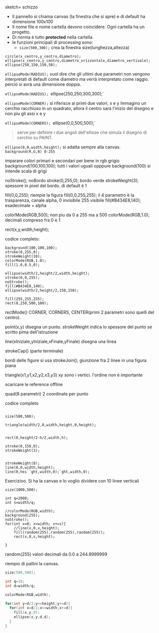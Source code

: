 sketch= schizzo

- Il pannello si chiama canvas (la finestra che si apre) e di default ha dimensione 100x100
- Il nome file e nome cartella devono coincidere. Ogni cartella ha un progetto.
- Di norma è tutto **protected** nella cartella.
- le funzioni principali di processing sono:
	- `size(500,300);` crea la finestra size(lunghezza,altezza)

`circle(x_centro,y_centro,diametro);`
`ellipse(x_centro,y_centro,diametro_orizzontale,diametro_vertivale);`
`ellipse(250,150,150,50);`

`ellipseMode(RADIUS);` vuol dire che gli ultimi due parametri non vengono interpretati di default come diametro ma verrà interpretato come raggio. perciò si avrà una dimensione doppia.

`ellipseMode(RADIUS);
`ellipse(250,250,300,300);`

`ellipseMode(CORNER);` si riferisce ai primi due valori, x e y
Immagino un cerchio racchiuso in un quadrato, allora il centro sarà l'inizio del disegno e non piu gli assi x e y


`ellipseMode(CORNERS);
`ellipse(0,0,500,500);`

>serve per definire i due angoli dell'ellisse che simula il disegno di cerchio su PAINT.

`ellipse(0,0,width,height);` si adatta sempre alla canvas.
`background(R,G,B) 0-255`

imparare colori primari e secondari per bene in rgb
grigio background(100,100,100); tutti i valori uguali
opppure
background(100) si intende scala di grigi

noStroke(); noBordo
stroke(0,255,0); bordo verde 
strokeWeight(3); spessore in pixel del bordo. di default è 1

fill(0,0,255); riempie la figura
fill(0,0,255,255); il 4 parametro è la trasparenza, canale alpha, 0 invisibile 255 visibile
fill(#B434E8,140); esadecimale + alpha

colorMode(RGB,500); non piu da 0 a 255 ma a 500
colorMode(RGB,1.0); decimali compreso fra 0 e 1

rect(x,y,width,height);

codice completo:

```size(500,500);
background(100,100,100);
stroke(0,255,0);
strokeWeight(10);
colorMode(RGB,1.0);
fill(1.0,0.5,0);

ellipse(width/2,height/2,width,height);
stroke(0,0,255);
noStroke();
fill(#B434E8,140);
ellipse(width/2,height/2,150,150);

fill(255,255,255);
rect(0,250,500,100);
```

rectMode() CORNER, CORNERS, CENTER(primi 2 parametri sono quelli del centro).

point(x,y) disegna un punto. strokeWeight indica lo spessore del punto se scritto pima dell'istruzione

line(xIniziale,yIniziale,xFinale,yFinale) disegna una linea

strokeCap() (parte terminale)

bordi delle figure si usa 
strokeJoin();  giunzione fra 2 linee in una figura piana

triangle(x1,y1,x2,y2,x3,y3) xy sono i vertici. l'ordine non è importante


scaricare le reference offline


quad(8 parametri) 2 coordinate per punto

codice completo

```int h=100;

size(500,500);

triangle(width/2,0,width,height,0,height);


rect(0,height/2-h/2,width,h);

stroke(0,150,0);
strokeWeight(3);


strokeWeight(8);
line(0,0,width,height);
line(0,hei``ght,width,0);`ght,width,0);
```

Esercizioo. Si ha la canvas e lo voglio dividere con 10 linee verticali

```
size(1000,500);

int q=2000;
int s=width/q;

//colorMode(RGB,width);
background(255);
noStroke();
for(int x=0; x<width; x+=s){
    //line(x,0,x,height);
    fill(random(255),random(255),random(255));
    rect(x,0,s,height);
    
}

```


random(255) valori decimali da 0.0 a 244.9999999

riempio di pallini la canvas.

```pde
size(500,500);

int q=10;
int d=width/q;

colorMode(RGB,width);

for(int y=d/2;y<=height;y+=d){
  for(int x=d/2;x<=width;x+=d){
    fill(x,y,0);
    ellipse(x,y,d,d);
  }
}
```

